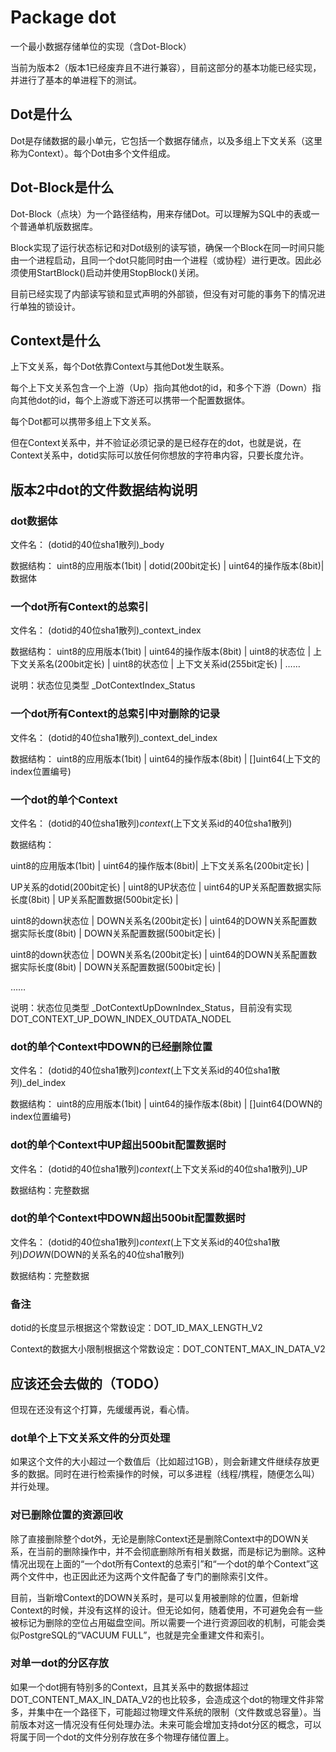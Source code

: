 # Package dot

一个最小数据存储单位的实现（含Dot-Block）

当前为版本2（版本1已经废弃且不进行兼容），目前这部分的基本功能已经实现，并进行了基本的单进程下的测试。

## Dot是什么

Dot是存储数据的最小单元，它包括一个数据存储点，以及多组上下文关系（这里称为Context）。每个Dot由多个文件组成。

## Dot-Block是什么

Dot-Block（点块）为一个路径结构，用来存储Dot。可以理解为SQL中的表或一个普通单机版数据库。

Block实现了运行状态标记和对Dot级别的读写锁，确保一个Block在同一时间只能由一个进程启动，且同一个dot只能同时由一个进程（或协程）进行更改。因此必须使用StartBlock()启动并使用StopBlock()关闭。

目前已经实现了内部读写锁和显式声明的外部锁，但没有对可能的事务下的情况进行单独的锁设计。

## Context是什么

上下文关系，每个Dot依靠Context与其他Dot发生联系。

每个上下文关系包含一个上游（Up）指向其他dot的id，和多个下游（Down）指向其他dot的id，每个上游或下游还可以携带一个配置数据体。

每个Dot都可以携带多组上下文关系。

但在Context关系中，并不验证必须记录的是已经存在的dot，也就是说，在Context关系中，dotid实际可以放任何你想放的字符串内容，只要长度允许。

## 版本2中dot的文件数据结构说明

### dot数据体

文件名： (dotid的40位sha1散列)_body

数据结构： uint8的应用版本(1bit) | dotid(200bit定长) | uint64的操作版本(8bit)|数据体

### 一个dot所有Context的总索引

文件名： (dotid的40位sha1散列)_context_index

数据结构： uint8的应用版本(1bit) | uint64的操作版本(8bit) | uint8的状态位 | 上下文关系名(200bit定长) | uint8的状态位 | 上下文关系id(255bit定长) | ……

说明：状态位见类型 _DotContextIndex_Status

### 一个dot所有Context的总索引中对删除的记录

文件名： (dotid的40位sha1散列)_context_del_index

数据结构： uint8的应用版本(1bit) | uint64的操作版本(8bit) | []uint64(上下文的index位置编号)

### 一个dot的单个Context

文件名： (dotid的40位sha1散列)_context_(上下文关系id的40位sha1散列)

数据结构： 

uint8的应用版本(1bit) | uint64的操作版本(8bit)| 上下文关系名(200bit定长) | 

UP关系的dotid(200bit定长) | uint8的UP状态位 | uint64的UP关系配置数据实际长度(8bit) | UP关系配置数据(500bit定长) | 

uint8的down状态位 | DOWN关系名(200bit定长) | uint64的DOWN关系配置数据实际长度(8bit) | DOWN关系配置数据(500bit定长) | 

uint8的down状态位 | DOWN关系名(200bit定长) | uint64的DOWN关系配置数据实际长度(8bit) | DOWN关系配置数据(500bit定长) | 

……

说明：状态位见类型 _DotContextUpDownIndex_Status，目前没有实现DOT_CONTEXT_UP_DOWN_INDEX_OUTDATA_NODEL

### dot的单个Context中DOWN的已经删除位置

文件名： (dotid的40位sha1散列)_context_(上下文关系id的40位sha1散列)_del_index

数据结构： uint8的应用版本(1bit) | uint64的操作版本(8bit) | []uint64(DOWN的index位置编号)

### dot的单个Context中UP超出500bit配置数据时

文件名： (dotid的40位sha1散列)_context_(上下文关系id的40位sha1散列)_UP

数据结构：完整数据

### dot的单个Context中DOWN超出500bit配置数据时

文件名： (dotid的40位sha1散列)_context_(上下文关系id的40位sha1散列)_DOWN_(DOWN的关系名的40位sha1散列)

数据结构：完整数据

### 备注

dotid的长度显示根据这个常数设定：DOT_ID_MAX_LENGTH_V2

Context的数据大小限制根据这个常数设定：DOT_CONTENT_MAX_IN_DATA_V2

## 应该还会去做的（TODO）

但现在还没有这个打算，先缓缓再说，看心情。

### dot单个上下文关系文件的分页处理

如果这个文件的大小超过一个数值后（比如超过1GB），则会新建文件继续存放更多的数据。同时在进行检索操作的时候，可以多进程（线程/携程，随便怎么叫）并行处理。

### 对已删除位置的资源回收

除了直接删除整个dot外，无论是删除Context还是删除Context中的DOWN关系，在当前的删除操作中，并不会彻底删除所有相关数据，而是标记为删除。这种情况出现在上面的“一个dot所有Context的总索引”和“一个dot的单个Context”这两个文件中，也正因此还为这两个文件配备了专门的删除索引文件。

目前，当新增Context的DOWN关系时，是可以复用被删除的位置，但新增Context的时候，并没有这样的设计。但无论如何，随着使用，不可避免会有一些被标记为删除的空位占用磁盘空间。所以需要一个进行资源回收的机制，可能会类似PostgreSQL的“VACUUM FULL”，也就是完全重建文件和索引。

### 对单一dot的分区存放

如果一个dot拥有特别多的Context，且其关系中的数据体超过DOT_CONTENT_MAX_IN_DATA_V2的也比较多，会造成这个dot的物理文件非常多，并集中在一个路径下，可能超过物理文件系统的限制（文件数或总容量）。当前版本对这一情况没有任何处理办法。未来可能会增加支持dot分区的概念，可以将属于同一个dot的文件分别存放在多个物理存储位置上。